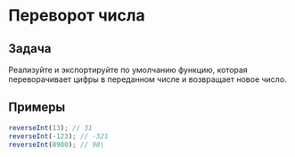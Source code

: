 # Переворот числа

## Задача

Реализуйте и экспортируйте по умолчанию функцию, которая переворачивает цифры в переданном числе и возвращает новое число.

## Примеры

```js
reverseInt(13); // 31
reverseInt(-123); // -321
reverseInt(8900); // 98\
```